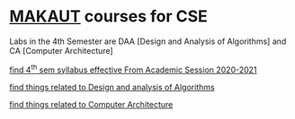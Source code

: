 # [MAKAUT](https://makautwb.ac.in) courses for CSE

Labs in the 4th Semester are DAA [Design and Analysis of Algorithms] and CA [Computer Architecture]

[find 4<sup>th</sup> sem syllabus effective From Academic Session 2020-2021](http://makautexam.net/aicte_details/Syllabus/CSE/sem420.pdf)

[find things related to Design and analysis of Algorithms](https://github.com/0thorderlogic/cs/tree/master/DAA)

[find things related to Computer Architecture](https://github.com/0thorderlogic/cs/tree/master/computer_architecture)

